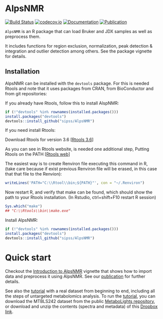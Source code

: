 # AlpsNMR

[![Build Status](https://github.com/sipss/AlpsNMR/workflows/R-CMD-check/badge.svg?branch=master)](https://github.com/sipss/AlpsNMR/actions/) [![codecov.io](https://codecov.io/github/sipss/AlpsNMR/coverage.svg?branch=master)](https://codecov.io/github/sipss/AlpsNMR) [![Documentation](https://img.shields.io/badge/documentation-pkgdown-informational)](https://sipss.github.io/AlpsNMR/)
[![Publication](https://img.shields.io/badge/Bioinformatics-Accepted-success)](https://doi.org/10.1093/bioinformatics/btaa022)

`AlpsNMR` is an R package that can load Bruker and JDX samples as well as
preprocess them.

It includes functions for region exclusion, normalization, peak detection & integration and
outlier detection among others. See the package vignette for details.


## Installation

AlpsNMR can be installed with the `devtools` package. For this is needed Rtools and note that it uses packages from
CRAN, from BioConductor and from git repositories:

If you already have Rtools, follow this to install AlspNMR:

```r
if (!"devtools" %in% rownames(installed.packages()))  
install.packages("devtools")  
devtools::install_github("sipss/AlpsNMR")
```

If you need install Rtools:

Download Rtools for version 3.6
[[Rtools 3.6](https://cran.r-project.org/bin/windows/Rtools/Rtools35.exe)]

As you can see in Rtools website, is needed one additional step, Putting Rtools on the PATH
[[Rtools web](https://cran.r-project.org/bin/windows/Rtools/)]

The easiest way is to create Renviron file executing this command in R, (take care because if exist previous Renviron file will be erased, in this case that that file to the Renvion):

```r
writeLines('PATH="C:\\Rtool\\bin;${PATH}"', con = "~/.Renviron")
```

Now restart R, and verify that make can be found, which should show the path to your Rtools installation. (In Rstudio, ctrl+shift+F10 restart R session)

```r
Sys.which("make")
## "C:\\Rtools\\bin\\make.exe"
```
Install AlpsNMR:

```r
if (!"devtools" %in% rownames(installed.packages()))  
install.packages("devtools")  
devtools::install_github("sipss/AlpsNMR")
```

Quick start
=============

Checkout the [Introduction to AlpsNMR](https://sipss.github.io/AlpsNMR/articles/introduction-to-alpsnmr.html) vignette that shows how to import data and preprocess it using AlpsNMR. See our [publication](https://doi.org/10.1093/bioinformatics/btaa022) for further details.

See also the [tutorial](https://github.com/sipss/AlpsNMR/blob/master/vignettes/tutorial.pdf) with a real dataset from beginning to end, including all the steps of untargeted metabolomics analysis. To run the [tutorial](https://github.com/sipss/AlpsNMR/blob/master/vignettes/tutorial.pdf), you can download the MTBLS242 dataset from the public [MetaboLights repository](https://www.ebi.ac.uk/metabolights/MTBLS242), or download and unzip the contents (spectra and metadata) of this [Dropbox link](https://dl.dropboxusercontent.com/s/0snivrsd7m82yey/MTBLS242.zip?dl=0).
